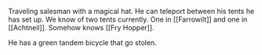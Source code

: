 Traveling salesman with a magical hat. He can teleport between his tents he has set up. We know of two tents currently. One in [[Farrowilt]] and one in [[Achtneil]]. Somehow knows [[Fry Hopper]].

He has a green tandem bicycle that go stolen. 